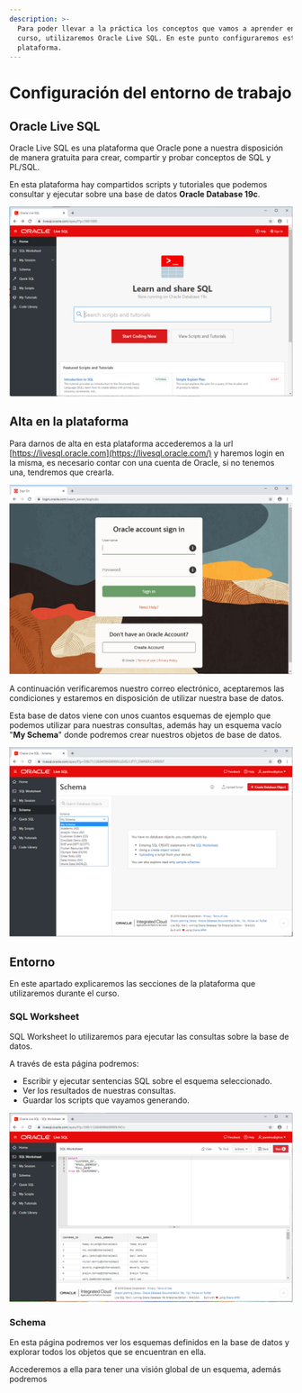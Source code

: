 ```yaml
---
description: >-
  Para poder llevar a la práctica los conceptos que vamos a aprender en el
  curso, utilizaremos Oracle Live SQL. En este punto configuraremos esta
  plataforma.
---
```


# Configuración del entorno de trabajo

## Oracle Live SQL

Oracle Live SQL es una plataforma que Oracle pone a nuestra disposición de manera gratuita para crear, compartir y probar conceptos de SQL y PL/SQL.

En esta plataforma hay compartidos scripts y tutoriales que podemos consultar y ejecutar sobre una base de datos **Oracle Database 19c**.

![Plataforma Oracle Live SQL](.gitbook/assets/oraclelivesql.png)

## Alta en la plataforma

Para darnos de alta en esta plataforma accederemos a la url [https://livesql.oracle.com](https://livesql.oracle.com/) y haremos login en la misma, es necesario contar con una cuenta de Oracle, si no tenemos una, tendremos que crearla.

![Login en Oracle Live SQL](/.gitbook/assets/signonoraclelivesql.png)

A continuación verificaremos nuestro correo electrónico, aceptaremos las condiciones y estaremos en disposición de utilizar nuestra base de datos.

Esta base de datos viene con unos cuantos esquemas de ejemplo que podemos utilizar para nuestras consultas, además hay un esquema vacío "**My Schema**" donde podremos crear nuestros objetos de base de datos.

![Esquemas de ejemplo de Oracle Live SQL](/.gitbook/assets/oraclelivesqlschemas.png)

## Entorno

En este apartado explicaremos las secciones de la plataforma que utilizaremos durante el curso.

### SQL Worksheet

SQL Worksheet lo utilizaremos para ejecutar las consultas sobre la base de datos. 

A través de esta página podremos:

* Escribir y ejecutar sentencias SQL sobre el esquema seleccionado.
* Ver los resultados de nuestras consultas.
* Guardar los scripts que vayamos generando.

![](/.gitbook/assets/oraclelivesqlworksheet.png)

### Schema

En esta página podremos ver los esquemas definidos en la base de datos y explorar todos los objetos que se encuentran en ella.

Accederemos a ella para tener una visión global de un esquema, además podremos 

